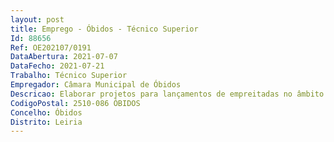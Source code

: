 ```yaml
--- 
layout: post
title: Emprego - Óbidos - Técnico Superior
Id: 88656
Ref: OE202107/0191
DataAbertura: 2021-07-07
DataFecho: 2021-07-21
Trabalho: Técnico Superior
Empregador: Câmara Municipal de Óbidos
Descricao: Elaborar projetos para lançamentos de empreitadas no âmbito de execução, ampliação e remodelação dos sistemas de sistemas de abastecimento de água, de saneamento de águas residuais e de águas pluviais do concelho de Óbidos  assegurar a organização, gestão e acompanhamento de processos de empreitadas (elaboração de peças, lançamento, resposta a esclarecimentos e erros e omissões, análise de propostas e elaboração de relatórios de análise enquanto membro de júri)  analisar e emitir parecer sobre os projetos de especialidade (abastecimento de água e drenagem de águas residuais domésticas e pluviais) associados a licenciamentos camarários de obras de edificações ou operações de loteamento, incluindo análise do impacte da concretização dessas obras no funcionamento dos Sistemas, com o objetivo de verificar a necessidade da execução de ampliações ou remodelações dos Sistemas  assegurar a integração em projeto das regras de higiene e segurança no trabalho no âmbito das empreitadas de obras públicas e respetivos planos de gestão de resíduos da construção e demolição  elaborar informações e pareceres diversos relacionados com projetos de ampliação, manutenção, conservação e fiscalização a realizar nos sistemas de abastecimento de água, de saneamento de águas residuais e de águas pluviais do concelho de Óbidos  elaborar estudos relativos ao desempenho dos sistemas, visando a minimização das perdas nas redes de abastecimento de agua e infiltração e descargas indevidas nas redes de saneamento de aguas residuais  colaborar na definição de áreas de influência de reservatórios, zonas de medição e controlo, sua caracterização e integração no SIG, bem como na definição das bacias e áreas de influência das redes de saneamento de águas residuais, estações elevatórias, sua caraterização e monitorização com vista a determinar o seu desempenho face a afluência indevida de águas pluviais  atualizar o cadastro e o SIG, do sistema de abastecimento de água, de saneamento de águas residuais e de águas pluviais do concelho de Óbidos  na sequência de intervenções de reparação, remodelação ou prolongamentos da rede de água  efetuar a coordenação em projeto e em obra dos trabalhos a realizar no sistema de abastecimento de água, de saneamento de águas residuais e de drenagem de águas pluviais por administração direta, assegurando o aprovisionamento de material, ensaios de estanquicidade e apoio na desinfeção de condutas  efetuar pesquisas sobre equipamentos disponíveis no mercado, para medição de caudal, pressão e transmissão de dados à distância, caracterização e dimensionamento assim como desenvolve os procedimentos necessários à sua aquisição, instalação  analisar e dar sequência aos pedidos de ramais de água e de saneamento  elaborar os Planos de Sinalização em obra  exercer as demais funções que lhe forem atribuídas.
CodigoPostal: 2510-086 ÓBIDOS
Concelho: Óbidos
Distrito: Leiria
--- 
```

